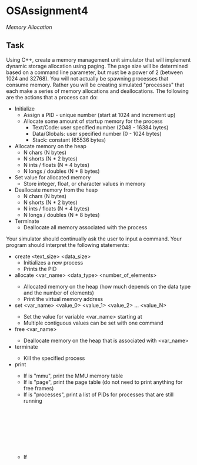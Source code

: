# OSAssignment4
*Memory Allocation*

## Task

Using C++, create a memory management unit simulator that will implement dynamic storage allocation using paging. The page size will be determined based on a command line parameter, but must be a power of 2 (between 1024 and 32768). You will not actually be spawning processes that consume memory. Rather you will be creating simulated "processes" that each make a series of memory allocations and deallocations. The following are the actions that a process can do:

 - Initialize
    - Assign a PID - unique number (start at 1024 and increment up)
    - Allocate some amount of startup memory for the process
        - Text/Code: user specified number (2048 - 16384 bytes)
        - Data/Globals: user specified number (0 - 1024 bytes)
        - Stack: constant (65536 bytes)
 - Allocate memory on the heap
    - N chars (N bytes)
    - N shorts (N * 2 bytes)
    - N ints / floats (N * 4 bytes)
    - N longs / doubles (N * 8 bytes)
 - Set value for allocated memory
    - Store integer, float, or character values in memory
 - Deallocate memory from the heap
    - N chars (N bytes)
    - N shorts (N * 2 bytes)
    - N ints / floats (N * 4 bytes)
    - N longs / doubles (N * 8 bytes)
 - Terminate
    - Deallocate all memory associated with the process

Your simulator should continually ask the user to input a command. Your program should interpret the following statements:

- create <text_size> <data_size>
    - Initializes a new process
    - Prints the PID
- allocate <PID> <var_name> <data_type> <number_of_elements>
    - Allocated memory on the heap (how much depends on the data type and the number of elements)
    - Print the virtual memory address
- set <PID> <var_name> <offset> <value_0> <value_1> <value_2> ... <value_N>
    - Set the value for variable <var_name> starting at <offset>
    - Multiple contiguous values can be set with one command
- free <PID> <var_name>
    - Deallocate memory on the heap that is associated with <var_name>
- terminate <PID>
    - Kill the specified process
- print <object>
    - If <object> is "mmu", print the MMU memory table
    - If <object> is "page", print the page table (do not need to print anything for free frames)
    - If <object> is "processes", print a list of PIDs for processes that are still running
    - If <object> is a "<PID>:<var_name>", print the value of the variable for that process
- exit

